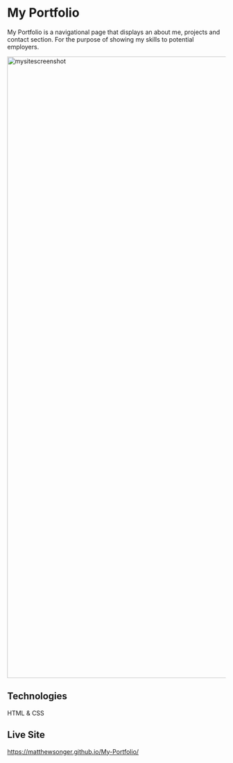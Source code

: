 # My Portfolio

My Portfolio is a navigational page that displays an about me, projects and contact section.
For the purpose of showing my skills to potential employers. 

<img width="1431" alt="mysitescreenshot" src="https://user-images.githubusercontent.com/94155400/155854622-40fde0c2-02f0-4a0e-b246-c3210de6ff9d.png">



## Technologies
HTML & CSS

## Live Site
https://matthewsonger.github.io/My-Portfolio/
